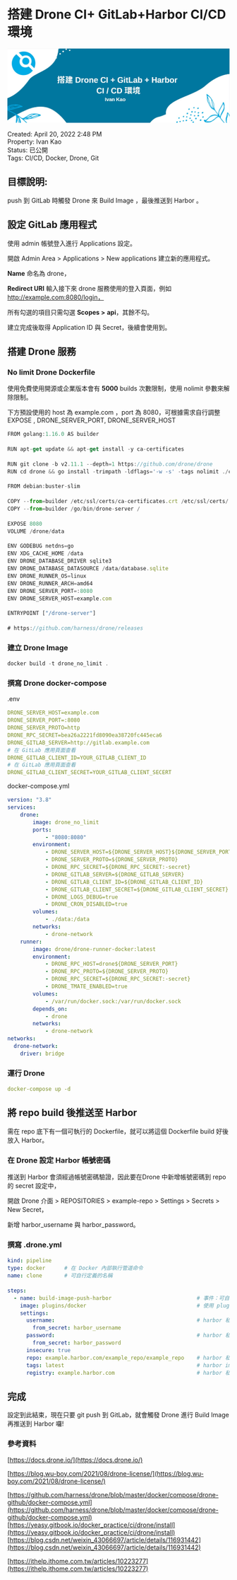 # 搭建 Drone CI+ GitLab+Harbor CI/CD環境

![drone-gitlab-harbor](./drone-gitlab-harbor.jpg)

Created: April 20, 2022 2:48 PM  
Property: Ivan Kao  
Status: 已公開  
Tags: CI/CD, Docker, Drone, Git  

## 目標說明:

push 到 GitLab 時觸發 Drone 來 Build Image ，最後推送到 Harbor 。

## 設定 GitLab 應用程式

使用 admin 帳號登入進行 Applications 設定。

開啟 Admin Area > Applications > New applications 建立新的應用程式。

**Name** 命名為 drone，

**Redirect URI** 輸入接下來 drone 服務使用的登入頁面，例如 http://example.com:8080/login，

所有勾選的項目只需勾選 **Scopes >** **api**，其餘不勾。

建立完成後取得 Application ID 與 Secret，後續會使用到。

## 搭建 Drone 服務

### No limit Drone Dockerfile

使用免費使用開源或企業版本會有 **5000** builds 次數限制，使用 nolimit 參數來解除限制。

下方預設使用的 host 為 example.com ，port 為 8080，可根據需求自行調整 EXPOSE , DRONE_SERVER_PORT, DRONE_SERVER_HOST

```jsx
FROM golang:1.16.0 AS builder

RUN apt-get update && apt-get install -y ca-certificates

RUN git clone -b v2.11.1 --depth=1 https://github.com/drone/drone
RUN cd drone && go install -trimpath -ldflags='-w -s' -tags nolimit ./cmd/drone-server

FROM debian:buster-slim

COPY --from=builder /etc/ssl/certs/ca-certificates.crt /etc/ssl/certs/
COPY --from=builder /go/bin/drone-server /

EXPOSE 8080
VOLUME /drone/data

ENV GODEBUG netdns=go
ENV XDG_CACHE_HOME /data
ENV DRONE_DATABASE_DRIVER sqlite3
ENV DRONE_DATABASE_DATASOURCE /data/database.sqlite
ENV DRONE_RUNNER_OS=linux
ENV DRONE_RUNNER_ARCH=amd64
ENV DRONE_SERVER_PORT=:8080
ENV DRONE_SERVER_HOST=example.com

ENTRYPOINT ["/drone-server"]

# https://github.com/harness/drone/releases
```

### 建立 Drone Image

```jsx
docker build -t drone_no_limit .
```

### 撰寫 Drone docker-compose

.env

```yaml
DRONE_SERVER_HOST=example.com
DRONE_SERVER_PORT=:8080
DRONE_SERVER_PROTO=http
DRONE_RPC_SECRET=bea26a2221fd8090ea38720fc445eca6
DRONE_GITLAB_SERVER=http://gitlab.example.com
# 在 GitLab 應用頁面查看
DRONE_GITLAB_CLIENT_ID=YOUR_GITLAB_CLIENT_ID
# 在 GitLab 應用頁面查看
DRONE_GITLAB_CLIENT_SECRET=YOUR_GITLAB_CLIENT_SECERT
```

docker-compose.yml

```yaml
version: "3.8"
services:
    drone:
        image: drone_no_limit 
        ports:
            - "8080:8080"
        environment:
            - DRONE_SERVER_HOST=${DRONE_SERVER_HOST}${DRONE_SERVER_PORT} # Drone URL
            - DRONE_SERVER_PROTO=${DRONE_SERVER_PROTO}                   # http 或者 https 連線設定
            - DRONE_RPC_SECRET=${DRONE_RPC_SECRET:-secret}
            - DRONE_GITLAB_SERVER=${DRONE_GITLAB_SERVER}
            - DRONE_GITLAB_CLIENT_ID=${DRONE_GITLAB_CLIENT_ID}           # taken from your Gitlab oauth application
            - DRONE_GITLAB_CLIENT_SECRET=${DRONE_GITLAB_CLIENT_SECRET}   # taken from your Gitlab oauth application
            - DRONE_LOGS_DEBUG=true                                      # 選擇是否開啟 debug 模式
            - DRONE_CRON_DISABLED=true
        volumes:
            - ./data:/data
        networks:
            - drone-network
    runner:
        image: drone/drone-runner-docker:latest
        environment:
            - DRONE_RPC_HOST=drone${DRONE_SERVER_PORT}
            - DRONE_RPC_PROTO=${DRONE_SERVER_PROTO} 
            - DRONE_RPC_SECRET=${DRONE_RPC_SECRET:-secret}
            - DRONE_TMATE_ENABLED=true
        volumes:
            - /var/run/docker.sock:/var/run/docker.sock
        depends_on:
            - drone
        networks:
            - drone-network
networks:
  drone-network:
    driver: bridge
```

### 運行 Drone

```yaml
docker-compose up -d
```

## 將 repo build 後推送至 Harbor

需在 repo 底下有一個可執行的 Dockerfile，就可以將這個 Dockerfile build 好後放入 Harbor。

### 在 Drone 設定 Harbor 帳號密碼

推送到 Harbor 會須經過帳號密碼驗證，因此要在Drone 中新增帳號密碼到 repo 的 secret 設定中，

開啟 Drone 介面 > REPOSITORIES > example-repo > Settings > Secrets > New Secret，

新增 harbor_username 與 harbor_password。

### 撰寫 .drone.yml

```yaml
kind: pipeline
type: docker      # 在 Docker 內部執行管道命令
name: clone       # 可自行定義的名稱

steps:
  - name: build-image-push-harbor                           # 事件：可自行定義的名稱
    image: plugins/docker                                   # 使用 plugins/docker  容器
    settings:
      username:                                             # harbor 私有庫帳號
        from_secret: harbor_username
      password:                                             # harbor 私有庫密碼
        from_secret: harbor_password
      insecure: true
      repo: example.harbor.com/example_repo/example_repo    # harbor 私有庫存放位置
      tags: latest                                          # harbor image tag( 也可以利用 ${DRONE_TAG} 自動取得 push 到 gitlab 的版號)
      registry: example.harbor.com                          # harbor 私有庫網址
```

## 完成

設定到此結束，現在只要 git push 到 GitLab，就會觸發 Drone 進行 Build Image 再推送到 Harbor 囉!

### 參考資料

[https://docs.drone.io/](https://docs.drone.io/)

[https://blog.wu-boy.com/2021/08/drone-license/](https://blog.wu-boy.com/2021/08/drone-license/)

[https://github.com/harness/drone/blob/master/docker/compose/drone-github/docker-compose.yml](https://github.com/harness/drone/blob/master/docker/compose/drone-github/docker-compose.yml)
[https://yeasy.gitbook.io/docker_practice/ci/drone/install](https://yeasy.gitbook.io/docker_practice/ci/drone/install)
[https://blog.csdn.net/weixin_43066697/article/details/116931442](https://blog.csdn.net/weixin_43066697/article/details/116931442)

[https://ithelp.ithome.com.tw/articles/10223277](https://ithelp.ithome.com.tw/articles/10223277)